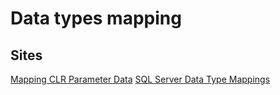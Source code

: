 # Data types mapping

## Sites
[Mapping CLR Parameter Data](https://docs.microsoft.com/en-us/sql/relational-databases/clr-integration-database-objects-types-net-framework/mapping-clr-parameter-data "docs.microsoft.com")
[SQL Server Data Type Mappings](https://docs.microsoft.com/en-us/dotnet/framework/data/adonet/sql-server-data-type-mappings "docs.microsoft.com")
